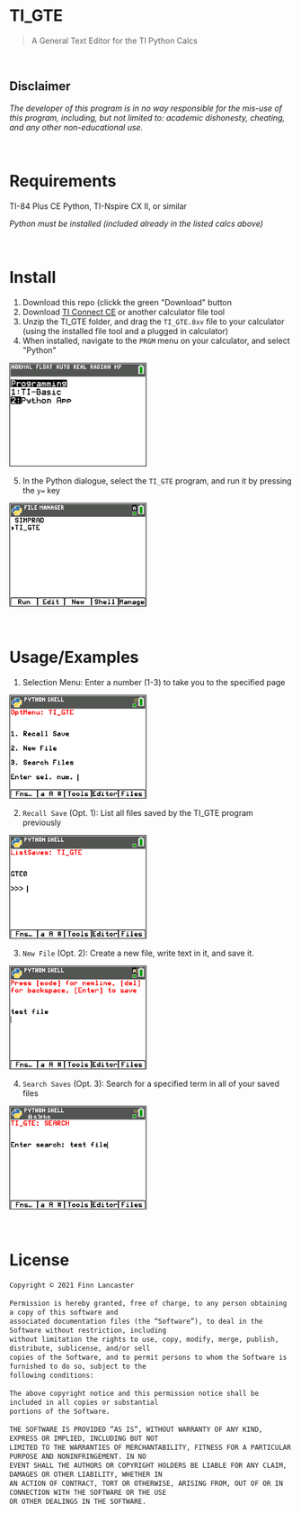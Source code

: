 # TI_GTE
> A General Text Editor for the TI Python Calcs

<br />

## Disclaimer
_The developer of this program is in no way responsible for the mis-use of this program, including, but not limited to: academic dishonesty, cheating, and any other non-educational use._

<br />

# Requirements
TI-84 Plus CE Python, TI-Nspire CX II, or similar

_Python must be installed (included already in the listed calcs above)_

<br />

# Install
1. Download this repo (clickk the green "Download" button
2. Download [TI Connect CE](https://education.ti.com/en/products/computer-software/ti-connect-ce-sw) or another calculator file tool
3. Unzip the TI_GTE folder, and drag the ``TI_GTE.8xv`` file to your calculator (using the installed file tool and a plugged in calculator)
4. When installed, navigate to the ``PRGM`` menu on your calculator, and select "Python"

![python](captures/Python_TI84.png)

5. In the Python dialogue, select the ``TI_GTE`` program, and run it by pressing the ``y=`` key
 
![open TI_GTE](captures/Open_Dialogue_TI84.png)

<br />

# Usage/Examples
1. Selection Menu: Enter a number (1-3) to take you to the specified page

![sel. menu](captures/Opt_Menu_TI84.png)

2. ``Recall Save`` (Opt. 1): List all files saved by the TI_GTE program previously

![recall menu](captures/List_Saves_TI84.png)

3. ``New File`` (Opt. 2): Create a new file, write text in it, and save it.

![new file menu](captures/New_File_TI84.png)

4. ``Search Saves`` (Opt. 3): Search for a specified term in all of your saved files

![save menu](captures/Search_Saves_TI84.png)

<br />

# License
```
Copyright © 2021 Finn Lancaster

Permission is hereby granted, free of charge, to any person obtaining a copy of this software and
associated documentation files (the “Software”), to deal in the Software without restriction, including
without limitation the rights to use, copy, modify, merge, publish, distribute, sublicense, and/or sell
copies of the Software, and to permit persons to whom the Software is furnished to do so, subject to the
following conditions:

The above copyright notice and this permission notice shall be included in all copies or substantial
portions of the Software.

THE SOFTWARE IS PROVIDED “AS IS”, WITHOUT WARRANTY OF ANY KIND, EXPRESS OR IMPLIED, INCLUDING BUT NOT
LIMITED TO THE WARRANTIES OF MERCHANTABILITY, FITNESS FOR A PARTICULAR PURPOSE AND NONINFRINGEMENT. IN NO
EVENT SHALL THE AUTHORS OR COPYRIGHT HOLDERS BE LIABLE FOR ANY CLAIM, DAMAGES OR OTHER LIABILITY, WHETHER IN
AN ACTION OF CONTRACT, TORT OR OTHERWISE, ARISING FROM, OUT OF OR IN CONNECTION WITH THE SOFTWARE OR THE USE
OR OTHER DEALINGS IN THE SOFTWARE.
```
